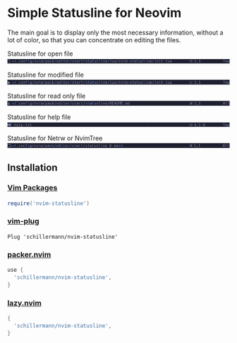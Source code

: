 # Simple Statusline for Neovim

The main goal is to display only the most necessary information, without a lot of color, so that you can concentrate on editing the files.

Statusline for open file
![Statusline File Open](doc/statusline-file-open.png)

Statusline for modified file
![Statusline File Modified](doc/statusline-file-modified.png)

Statusline for read only file
![Statusline File Read Only](doc/statusline-file-readonly.png)

Statusline for help file
![Statusline Help File](doc/statusline-help-file.png)

Statusline for Netrw or NvimTree
![Statusline Netrw](doc/statusline-netrw.png)

## Installation

### [Vim Packages](https://neovim.io/doc/user/repeat.html#packages)

```lua
require('nvim-statusline')
```

### [vim-plug](https://github.com/junegunn/vim-plug)

```vim
Plug 'schillermann/nvim-statusline'
```

### [packer.nvim](https://github.com/wbthomason/packer.nvim)

```lua
use {
  'schillermann/nvim-statusline',
}
```

### [lazy.nvim](https://github.com/folke/lazy.nvim)

```lua
{
  'schillermann/nvim-statusline',
}
```
